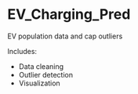 # EV_Charging_Pred
EV population data and cap outliers

Includes:
- Data cleaning
- Outlier detection
- Visualization

